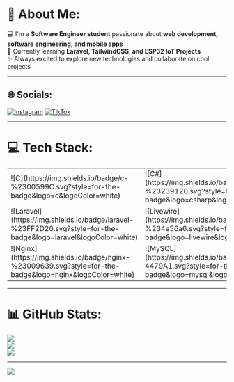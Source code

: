 # 💫 About Me:
💻 I'm a **Software Engineer student** passionate about **web development, software engineering, and mobile apps**  
🚀 Currently learning **Laravel, TailwindCSS, and ESP32 IoT Projects**  
✨ Always excited to explore new technologies and collaborate on cool projects  

---

## 🌐 Socials:
[![Instagram](https://img.shields.io/badge/Instagram-%23E4405F.svg?logo=Instagram&logoColor=white)](https://instagram.com/ajmillllll) 
[![TikTok](https://img.shields.io/badge/TikTok-%23000000.svg?logo=TikTok&logoColor=white)](https://tiktok.com/@just_chil_28)  

---

# 💻 Tech Stack:
<table>
  <tr>
    <td>![C](https://img.shields.io/badge/c-%2300599C.svg?style=for-the-badge&logo=c&logoColor=white)</td>
    <td>![C#](https://img.shields.io/badge/c%23-%23239120.svg?style=for-the-badge&logo=csharp&logoColor=white)</td>
    <td>![HTML5](https://img.shields.io/badge/html5-%23E34F26.svg?style=for-the-badge&logo=html5&logoColor=white)</td>
    <td>![PHP](https://img.shields.io/badge/php-%23777BB4.svg?style=for-the-badge&logo=php&logoColor=white)</td>
  </tr>
  <tr>
    <td>![Laravel](https://img.shields.io/badge/laravel-%23FF2D20.svg?style=for-the-badge&logo=laravel&logoColor=white)</td>
    <td>![Livewire](https://img.shields.io/badge/livewire-%234e56a6.svg?style=for-the-badge&logo=livewire&logoColor=white)</td>
    <td>![Code-Igniter](https://img.shields.io/badge/CodeIgniter-%23EF4223.svg?style=for-the-badge&logo=codeIgniter&logoColor=white)</td>
    <td>![Apache](https://img.shields.io/badge/apache-%23D42029.svg?style=for-the-badge&logo=apache&logoColor=white)</td>
  </tr>
  <tr>
    <td>![Nginx](https://img.shields.io/badge/nginx-%23009639.svg?style=for-the-badge&logo=nginx&logoColor=white)</td>
    <td>![MySQL](https://img.shields.io/badge/mysql-4479A1.svg?style=for-the-badge&logo=mysql&logoColor=white)</td>
    <td>![Figma](https://img.shields.io/badge/figma-%23F24E1E.svg?style=for-the-badge&logo=figma&logoColor=white)</td>
    <td>![Arduino](https://img.shields.io/badge/-Arduino-00979D?style=for-the-badge&logo=Arduino&logoColor=white)</td>
  </tr>
</table>

---

# 📊 GitHub Stats:
![](https://github-readme-stats.vercel.app/api?username=milajah280727&theme=dark&hide_border=false&include_all_commits=false&count_private=false)  
![](https://nirzak-streak-stats.vercel.app/?user=milajah280727&theme=dark&hide_border=false)  
![](https://github-readme-stats.vercel.app/api/top-langs/?username=milajah280727&theme=dark&hide_border=false&include_all_commits=false&count_private=false&layout=compact)  

---

[![](https://visitcount.itsvg.in/api?id=milajah280727&icon=0&color=0)](https://visitcount.itsvg.in)  

<!-- Proudly created with GPRM ( https://gprm.itsvg.in ) -->
